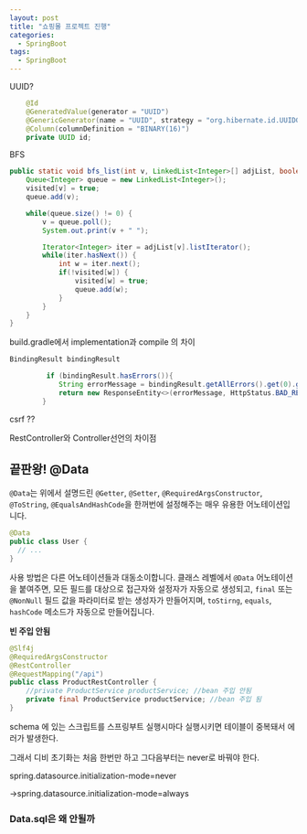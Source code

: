 ```yaml
---
layout: post
title: "쇼핑몰 프로젝트 진행"
categories:
  - SpringBoot
tags:
  - SpringBoot
---
```



UUID?

```java
    @Id
    @GeneratedValue(generator = "UUID")
    @GenericGenerator(name = "UUID", strategy = "org.hibernate.id.UUIDGenerator")
    @Column(columnDefinition = "BINARY(16)")
    private UUID id;
```



BFS

```java
public static void bfs_list(int v, LinkedList<Integer>[] adjList, boolean[] visited) {
	Queue<Integer> queue = new LinkedList<Integer>();
	visited[v] = true;
	queue.add(v);

	while(queue.size() != 0) {
		v = queue.poll();
		System.out.print(v + " ");

		Iterator<Integer> iter = adjList[v].listIterator();
		while(iter.hasNext()) {
			int w = iter.next();
			if(!visited[w]) {
				visited[w] = true;
				queue.add(w);
			}
		}
	}
}
```





build.gradle에서 implementation과 compile 의 차이









```java
BindingResult bindingResult

         if (bindingResult.hasErrors()){
            String errorMessage = bindingResult.getAllErrors().get(0).getDefaultMessage();
            return new ResponseEntity<>(errorMessage, HttpStatus.BAD_REQUEST);
        }
```



csrf ??

RestController와 Controller선언의 차이점



## 끝판왕! @Data

`@Data`는 위에서 설명드린 `@Getter`, `@Setter`, `@RequiredArgsConstructor`, `@ToString`, `@EqualsAndHashCode`을 한꺼번에 설정해주는 매우 유용한 어노테이션입니다.

```java
@Data
public class User {
  // ...
}
```

사용 방법은 다른 어노테이션들과 대동소이합니다. 클래스 레벨에서 `@Data` 어노테이션을 붙여주면, 모든 필드를 대상으로 접근자와 설정자가 자동으로 생성되고, `final` 또는 `@NonNull` 필드 값을 파라미터로 받는 생성자가 만들어지며, `toStirng`, `equals`, `hashCode` 메소드가 자동으로 만들어집니다.



**빈 주입 안됨**

```java
@Slf4j
@RequiredArgsConstructor
@RestController
@RequestMapping("/api")
public class ProductRestController {
	//private ProductService productService; //bean 주입 안됨
    private final ProductService productService; //bean 주입 됨
}
```



schema 에 있는 스크립트를 스프링부트 실행시마다 실행시키면 테이블이 중복돼서 에러가 발생한다.

그래서 디비 초기화는 처음 한번만 하고 그다음부터는 never로 바꿔야 한다.



spring.datasource.initialization-mode=never



->spring.datasource.initialization-mode=always



### Data.sql은 왜 안될까

